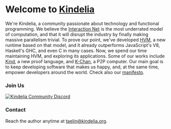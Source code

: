 # Welcome to [Kindelia](http://kindelia.org/)

We're Kindelia, a community passionate about technology and functional programming. We believe the [Interaction
Net](https://tinyurl.com/interactioncombinators) is the most underrated model of computation, and that it will disrupt
the industry by finally making massive parallelism trivial. To prove our point, we've developed
[HVM](https://github.com/kindelia/hvm), a new runtime based on that model, and it already outperforms JavaScript's V8,
Haskell's GHC, and even C in many cases. Now, we spend our time maintaining HVM, and exploring its applications. Some of our
works include [Kind](https://github.com/kindelia/kind), a new proof language, and
[K-Chan](https://github.com/kindelia/k-chan), a P2P computer. Our main goal is to keep developing software that makes us
happy, and, at the same time, empower developers around the world. Check also our [manifesto](https://github.com/Kindelia/manifesto).


### Join Us

[![Kindelia Community Discord](https://img.shields.io/discord/912426566838013994.svg?label=Discord&logo=Discord&colorB=7289da&style=for-the-badge)](https://discord.gg/Kindelia)

### Contact

Reach the author anytime at <taelin@kindelia.org>.
